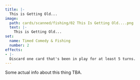 ```yaml
---
title: |-
  This is Getting Old...
image: 
  path: cards/scanned/fishing/02 This Is Getting Old....png
  text: |-
    This is Getting Old...
set:
  name: Timed Comedy & Fishing
  number: 2
effects: 
- |-
  Discard one card that's been in play for at least 5 turns.
---
```

Some actual info about this thing TBA.
